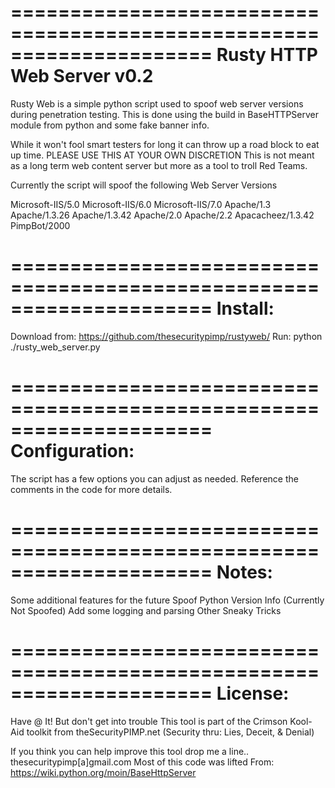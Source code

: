 =====================================================================
                     Rusty HTTP Web Server v0.2
=====================================================================

  Rusty Web is a simple python script used to spoof web server versions during penetration testing.
  This is done using the build in BaseHTTPServer module from python and some fake banner info.

  While it won't fool smart testers for long it can throw up a road block to eat up time.
  PLEASE USE THIS AT YOUR OWN DISCRETION
  This is not meant as a long term web content server but more as a tool to troll Red Teams.

  Currently the script will spoof the following Web Server Versions

  Microsoft-IIS/5.0
  Microsoft-IIS/6.0
  Microsoft-IIS/7.0
  Apache/1.3
  Apache/1.3.26
  Apache/1.3.42
  Apache/2.0
  Apache/2.2
  Apacacheez/1.3.42
  PimpBot/2000

=====================================================================
   Install:
=====================================================================

Download from:
   https://github.com/thesecuritypimp/rustyweb/
Run:
   python ./rusty_web_server.py

=====================================================================
    Configuration:
=====================================================================

The script has a few options you can adjust as needed.
Reference the comments in the code for more details.

=====================================================================
    Notes:
=====================================================================

Some additional features for the future
   Spoof Python Version Info (Currently Not Spoofed)
   Add some logging and parsing
   Other Sneaky Tricks

=====================================================================
    License:
=====================================================================

Have @ It! But don't get into trouble
This tool is part of the Crimson Kool-Aid toolkit from theSecurityPIMP.net 
              (Security thru: Lies, Deceit, & Denial)

If you think you can help improve this tool drop me a line..
                                            thesecuritypimp[a]gmail.com
Most of this code was lifted From:
         https://wiki.python.org/moin/BaseHttpServer
